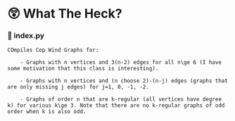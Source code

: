 # 😲 What The Heck?

### 📄 index.py
    COmpiles Cop Wind Graphs for:
        
        - Graphs with n vertices and 3(n-2) edges for all n\ge 6 (I have some motivation that this class is interesting).
            
        - Graphs with n vertices and (n choose 2)-(n-j) edges (graphs that are only missing j edges) for j=1, 0, -1, -2.
        
        - Graphs of order n that are k-regular (all vertices have degree k) for various k\ge 3. Note that there are no k-regular graphs of odd order when k is also odd.